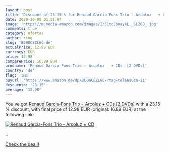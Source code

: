 ```yaml
---
layout: post
title: 'Discount of 23.15 % for Renaud Garcia-Fons Trio - Arcoluz   + CD'
date: 2020-10-08 01:51:07
image: 'https://m.media-amazon.com/images/I/51tcEboaykL._SL200_.jpg'
comments: true
category: ofertas
author: ring
slug: 'B000CEZLGC-de'
actualPrice: 12.98 EUR
currency: EUR
price: 12.98
comparePrice: 16.89 EUR
prodname: 'Renaud Garcia-Fons Trio - Arcoluz   + CDs  [2 DVDs]'
country: 'de'
flag: '🇩🇪'
buyurl: 'https://www.amazon.de/dp/B000CEZLGC/?tag=tolees0ca-21'
descuento: '23.15'
average: '12.98'
---
```


You've got [Renaud Garcia-Fons Trio - Arcoluz   + CDs  [2 DVDs]](https://www.amazon.de/dp/B000CEZLGC/?tag=tolees0ca-21) with a  23.15 % discount, with final price of 12.98 EUR (original: 16.89 EUR) at the following link:

[![Renaud Garcia-Fons Trio - Arcoluz   + CD](https://m.media-amazon.com/images/I/51tcEboaykL._SL200_.jpg)](https://www.amazon.de/dp/B000CEZLGC/?tag=tolees0ca-21)

ℹ️:


[Check the deal!!](https://www.amazon.de/dp/B000CEZLGC/?tag=tolees0ca-21)
